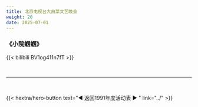 ```yaml
---
title: 北京电视台大白菜文艺晚会
weight: 20
date: 2025-07-01
---
```


### 《小院蝈蝈》

{{< bilibili BV1og411n7fT >}}

<br>
<hr>
<br>

{{< hextra/hero-button text="◀ 返回1991年度活动表 ▶ " link="../" >}}